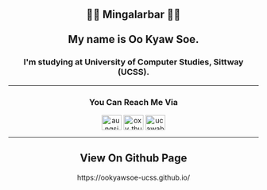 <h2 align="center">👋👋 Mingalarbar  👋👋 <br><br> My name is Oo Kyaw Soe.</h2>
<h3 align="center">I'm studying at University of Computer Studies, Sittway (UCSS).</h3>
<hr>
<h3 align="center">You Can Reach Me Via </h3>
<p align="center">
<a href="#" target="blank"><img align="center" src="https://raw.githubusercontent.com/rahuldkjain/github-profile-readme-generator/master/src/images/icons/Social/twitter.svg" alt="aungsi49983579" height="30" width="40" /></a>
<a href="https://www.instagram.com/kyawsoerakhine/" target="blank"><img align="center" src="https://raw.githubusercontent.com/rahuldkjain/github-profile-readme-generator/master/src/images/icons/Social/instagram.svg" alt="oxy_thu" height="30" width="40" /></a>
<a href="#" target="blank"><img align="center" src="https://raw.githubusercontent.com/rahuldkjain/github-profile-readme-generator/master/src/images/icons/Social/youtube.svg" alt="ucawabvprdxsyejufbbgevha" height="30" width="40" /></a>
</p>
<hr>

</p>

<h2 align="center">View On Github Page</h2>
<p align="center">https://ookyawsoe-ucss.github.io/</p>
